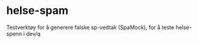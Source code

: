 # helse-spam
Testverktøy for å generere falske sp-vedtak (SpaMock), for å teste helse-spenn i dev/q
